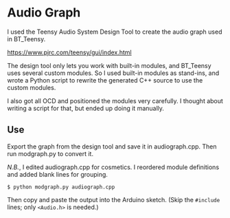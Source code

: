 # Audio Graph

I used the Teensy Audio System Design Tool to create
the audio graph used in BT_Teensy.

https://www.pjrc.com/teensy/gui/index.html

The design tool only lets you work with built-in modules,
and BT_Teensy uses several custom modules.  So I used
built-in modules as stand-ins, and wrote a Python script
to rewrite the generated C++ source to use the custom modules.

I also got all OCD and positioned the modules very carefully.
I thought about writing a script for that, but ended up doing it manually.

## Use

Export the graph from the design tool and save it in
audiograph.cpp.  Then run modgraph.py to convert it.

*N.B.*, I edited audiograph.cpp for cosmetics.  I reordered
module definitions and added blank lines for grouping.

```
$ python modgraph.py audiograph.cpp
````

Then copy and paste the output into the Arduino sketch.
(Skip the `#include` lines; only `<Audio.h>` is needed.)

